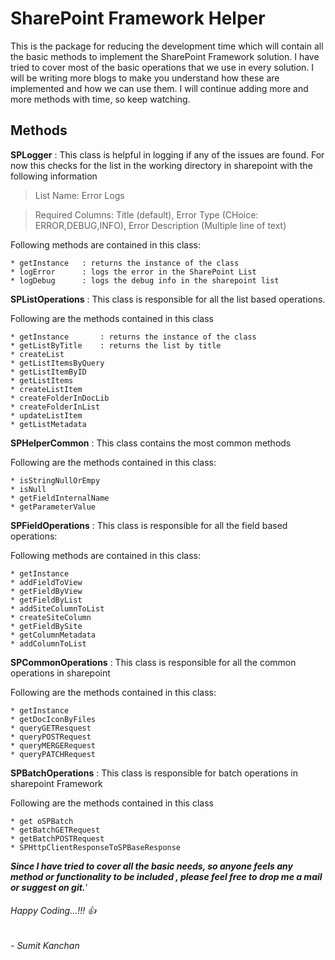 # SharePoint Framework Helper


This is the package for reducing the development time which will contain all the basic methods to implement the SharePoint Framework solution. I have tried to cover most of the basic operations that we use in every solution. I will be writing more blogs to make you understand how these are implemented and how we can use them. I will continue adding more and more methods with time, so keep watching.

## Methods

**SPLogger** : This class is helpful in logging if any of the issues are found. For now this checks for the list in the working directory in sharepoint with the following information
> List Name: Error Logs

> Required Columns: Title (default), Error Type (CHoice: ERROR,DEBUG,INFO), Error Description (Multiple line of text)

Following methods are contained in this class:
```
* getInstance   : returns the instance of the class
* logError      : logs the error in the SharePoint List
* logDebug      : logs the debug info in the sharepoint list
```


**SPListOperations** : This class is responsible for all the list based operations.

Following are the methods contained in this class
```
* getInstance       : returns the instance of the class
* getListByTitle    : returns the list by title
* createList   
* getListItemsByQuery
* getListItemByID
* getListItems
* createListItem
* createFolderInDocLib
* createFolderInList
* updateListItem
* getListMetadata
```

**SPHelperCommon** : This class contains the most common methods

Following are the methods contained in this class:
```
* isStringNullOrEmpy
* isNull
* getFieldInternalName
* getParameterValue
```

**SPFieldOperations** : This class is responsible for all the field based operations:

Following methods are contained in this class:
```
* getInstance
* addFieldToView
* getFieldByView
* getFieldByList
* addSiteColumnToList
* createSiteColumn
* getFieldBySite
* getColumnMetadata
* addColumnToList
```

**SPCommonOperations** : This class is responsible for all the common operations in sharepoint

Following are the methods contained in this class:
```
* getInstance
* getDocIconByFiles
* queryGETResquest
* queryPOSTRequest
* queryMERGERequest
* queryPATCHRequest
```

**SPBatchOperations** : This class is responsible for batch operations in sharepoint Framework

Following are the methods contained in this class
```
* get oSPBatch
* getBatchGETRequest
* getBatchPOSTRequest
* SPHttpClientResponseToSPBaseResponse
```


**_Since I have tried to cover all the basic needs, so anyone feels any method or functionality to be included , please feel free to drop me a mail or suggest on git._**'
###### Happy Coding...!!! :+1:

###### - Sumit Kanchan

